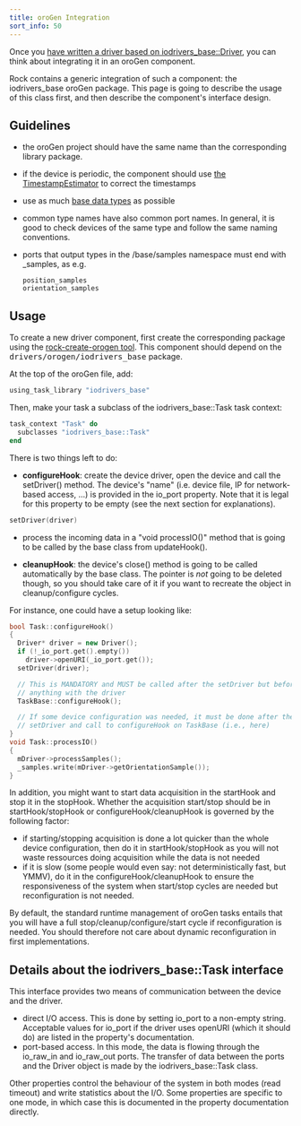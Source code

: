 ```yaml
---
title: oroGen Integration
sort_info: 50
---
```


Once you [have written a driver based on
iodrivers_base::Driver](writing_driver.html), you can think about integrating it
in an oroGen component.

Rock contains a generic integration of such a component: the iodrivers_base
oroGen package. This page is going to describe the usage of this class first,
and then describe the component's interface design.

Guidelines
----------

 * the oroGen project should have the same name than the corresponding library
   package.
 * if the device is periodic, the component should use [the
   TimestampEstimator](../data_processing/timestamping.html) to correct the
   timestamps
 * use as much [base data types](../base_types.html) as possible
 * common type names have also common port names. In general, it is good to
   check devices of the same type and follow the same naming conventions.
 * ports that output types in the /base/samples namespace must end with
   _samples, as e.g.

       position_samples
       orientation_samples

Usage
-----

To create a new driver component, first create the corresponding package using
the [rock-create-orogen tool](../tutorials/110_basics_create_component.html).
This component should depend on the <tt>drivers/orogen/iodrivers_base</tt>
package.

At the top of the oroGen file, add:

~~~ ruby
using_task_library "iodrivers_base"
~~~

Then, make your task a subclass of the iodrivers_base::Task task context:

~~~ ruby
task_context "Task" do
  subclasses "iodrivers_base::Task"
end
~~~

There is two things left to do:

 * __configureHook__: create the device driver, open the device and call the
   setDriver() method. The device's "name" (i.e. device file, IP for network-based access, ...) is
   provided in the io_port property. Note that it is legal for this property to
   be empty (see the next section for explanations).

~~~ cpp
setDriver(driver)
~~~

 * process the incoming data in a "void processIO()" method that is going to be
   called by the base class from updateHook().

 * __cleanupHook__: the device's close() method is going to be called
   automatically by the base class. The pointer is *not* going to be deleted
   though, so you should take care of it if you want to recreate the object in
   cleanup/configure cycles.

For instance, one could have a setup looking like:

~~~ cpp
bool Task::configureHook()
{
  Driver* driver = new Driver();
  if (!_io_port.get().empty())
    driver->openURI(_io_port.get());
  setDriver(driver);

  // This is MANDATORY and MUST be called after the setDriver but before you do
  // anything with the driver
  TaskBase::configureHook();

  // If some device configuration was needed, it must be done after the
  // setDriver and call to configureHook on TaskBase (i.e., here)
}
void Task::processIO()
{
  mDriver->processSamples();
  _samples.write(mDriver->getOrientationSample());
}
~~~

In addition, you might want to start data acquisition in the startHook and stop
it in the stopHook. Whether the acquisition start/stop should be in
startHook/stopHook or configureHook/cleanupHook is governed by the following
factor:

 * if starting/stopping acquisition is done a lot quicker than the whole device
   configuration, then do it in startHook/stopHook as you will not waste
   ressources doing acquisition while the data is not needed
 * if it is slow (some people would even say: not deterministically fast, but
   YMMV), do it in the configureHook/cleanupHook to ensure the responsiveness of
   the system when start/stop cycles are needed but reconfiguration is not needed.

By default, the standard runtime management of oroGen tasks entails that you
will have a full stop/cleanup/configure/start cycle if reconfiguration is
needed. You should therefore not care about dynamic reconfiguration in first
implementations.

Details about the iodrivers_base::Task interface
------------------------------------------------
This interface provides two means of communication between the device and the
driver.

 * direct I/O access. This is done by setting io_port to a non-empty string.
   Acceptable values for io_port if the driver uses openURI (which it should do)
   are listed in the property's documentation.
 * port-based access. In this mode, the data is flowing through the io_raw_in
   and io_raw_out ports. The transfer of data between the ports and the Driver
   object is made by the iodrivers_base::Task class.

Other properties control the behaviour of the system in both modes (read
timeout) and write statistics about the I/O. Some properties are specific to one
mode, in which case this is documented in the property documentation directly.

